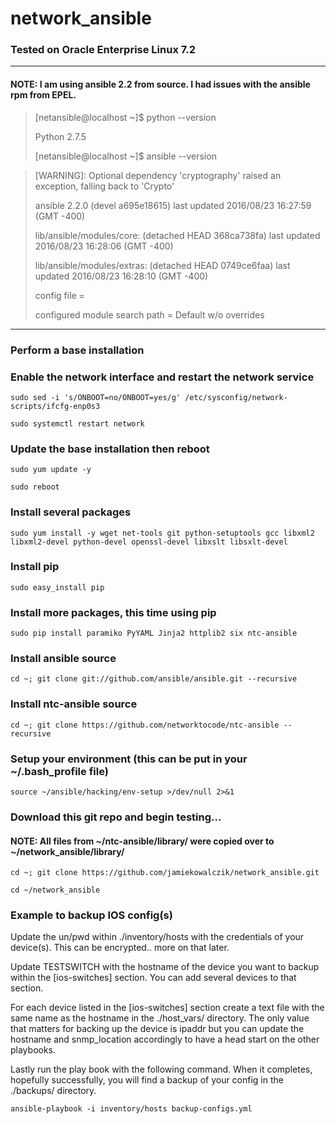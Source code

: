 # network_ansible
### Tested on Oracle Enterprise Linux 7.2

---
#### NOTE: I am using ansible 2.2 from source.  I had issues with the ansible rpm from EPEL.

> [netansible@localhost ~]$ python --version
>
> Python 2.7.5
>
> [netansible@localhost ~]$ ansible --version

> [WARNING]: Optional dependency 'cryptography' raised an exception, falling back
> to 'Crypto'
>
> ansible 2.2.0 (devel a695e18615) last updated 2016/08/23 16:27:59 (GMT -400)
>
>  lib/ansible/modules/core: (detached HEAD 368ca738fa) last updated 2016/08/23 16:28:06 (GMT -400)
>
>  lib/ansible/modules/extras: (detached HEAD 0749ce6faa) last updated 2016/08/23 16:28:10 (GMT -400)
>
>  config file =
>
>  configured module search path = Default w/o overrides

---

### Perform a base installation 

### Enable the network interface and restart the network service

`sudo sed -i 's/ONBOOT=no/ONBOOT=yes/g' /etc/sysconfig/network-scripts/ifcfg-enp0s3`

`sudo systemctl restart network`

### Update the base installation then reboot

`sudo yum update -y`

`sudo reboot`

### Install several packages

`sudo yum install -y wget net-tools git python-setuptools gcc libxml2 libxml2-devel python-devel openssl-devel libxslt libsxlt-devel`

### Install pip

`sudo easy_install pip`

### Install more packages, this time using pip

`sudo pip install paramiko PyYAML Jinja2 httplib2 six ntc-ansible`

### Install ansible source

`cd ~; git clone git://github.com/ansible/ansible.git --recursive`

### Install ntc-ansible source

`cd ~; git clone https://github.com/networktocode/ntc-ansible --recursive`

### Setup your environment (this can be put in your ~/.bash_profile file)

`source ~/ansible/hacking/env-setup >/dev/null 2>&1`

### Download this git repo and begin testing...

#### NOTE: All files from ~/ntc-ansible/library/ were copied over to ~/network_ansible/library/

`cd ~; git clone https://github.com/jamiekowalczik/network_ansible.git`

`cd ~/network_ansible`

### Example to backup IOS config(s)

Update the un/pwd within ./inventory/hosts with the credentials of your device(s).  This can be encrypted.. more on that later.

Update TESTSWITCH with the hostname of the device you want to backup within the [ios-switches] section.  You can add several devices to that section.

For each device listed in the [ios-switches] section create a text file with the same name as the hostname in the ./host_vars/ directory.  The only value that matters for backing up the device is ipaddr but you can update the hostname and snmp_location accordingly to have a head start on the other playbooks.

Lastly run the play book with the following command. When it completes, hopefully successfully, you will find a backup of your config in the ./backups/ directory.

`ansible-playbook -i inventory/hosts backup-configs.yml`
